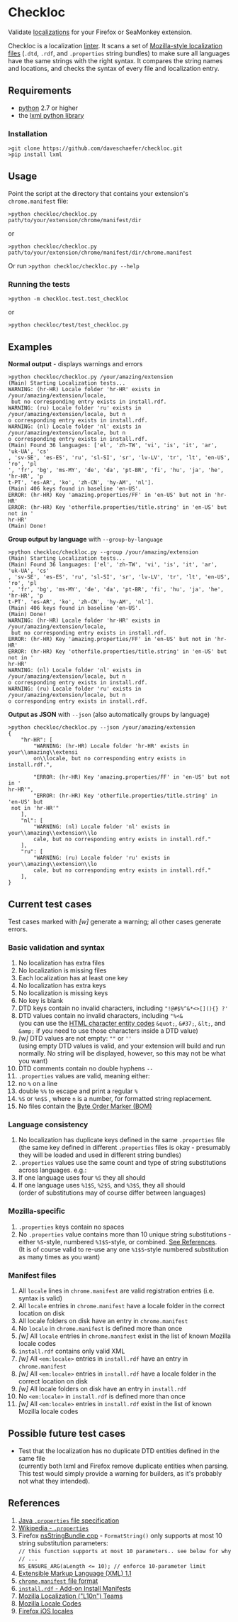 # Checkloc

Validate [localizations](https://en.wikipedia.org/wiki/Language_localization) for your Firefox or SeaMonkey extension.

Checkloc is a localization [linter](https://en.wikipedia.org/wiki/Lint_%28software%29). It scans a set of [Mozilla-style localization files](https://developer.mozilla.org/en-US/docs/Mozilla/Localization/Localizing_an_extension) (`.dtd`, `.rdf`, and `.properties` string bundles) to make sure all languages have the same strings with the right syntax. It compares the string names and locations, and checks the syntax of every file and localization entry.


## Requirements

* [python](https://www.python.org/downloads/) 2.7 or higher
* the [lxml python library](http://lxml.de/)

### Installation

```
>git clone https://github.com/daveschaefer/checkloc.git
>pip install lxml
```


## Usage

Point the script at the directory that contains your extension's ```chrome.manifest``` file:

```>python checkloc/checkloc.py path/to/your/extension/chrome/manifest/dir```

or

```>python checkloc/checkloc.py path/to/your/extension/chrome/manifest/dir/chrome.manifest```

Or run ```>python checkloc/checkloc.py --help```

### Running the tests

```>python -m checkloc.test.test_checkloc```

or

```>python checkloc/test/test_checkloc.py```

## Examples

**Normal output** - displays warnings and errors

```
>python checkloc/checkloc.py /your/amazing/extension
(Main) Starting Localization tests...
WARNING: (hr-HR) Locale folder 'hr-HR' exists in /your/amazing/extension/locale,
 but no corresponding entry exists in install.rdf.
WARNING: (ru) Locale folder 'ru' exists in /your/amazing/extension/locale, but n
o corresponding entry exists in install.rdf.
WARNING: (nl) Locale folder 'nl' exists in /your/amazing/extension/locale, but n
o corresponding entry exists in install.rdf.
(Main) Found 36 languages: ['el', 'zh-TW', 'vi', 'is', 'it', 'ar', 'uk-UA', 'cs'
, 'sv-SE', 'es-ES', 'ru', 'sl-SI', 'sr', 'lv-LV', 'tr', 'lt', 'en-US', 'ro', 'pl
', 'fr', 'bg', 'ms-MY', 'de', 'da', 'pt-BR', 'fi', 'hu', 'ja', 'he', 'hr-HR', 'p
t-PT', 'es-AR', 'ko', 'zh-CN', 'hy-AM', 'nl'].
(Main) 406 keys found in baseline 'en-US'.
ERROR: (hr-HR) Key 'amazing.properties/FF' in 'en-US' but not in 'hr-HR'
ERROR: (hr-HR) Key 'otherfile.properties/title.string' in 'en-US' but not in '
hr-HR'
(Main) Done!
```

**Group output by language** with ```--group-by-language```

```
>python checkloc/checkloc.py --group /your/amazing/extension
(Main) Starting Localization tests...
(Main) Found 36 languages: ['el', 'zh-TW', 'vi', 'is', 'it', 'ar', 'uk-UA', 'cs'
, 'sv-SE', 'es-ES', 'ru', 'sl-SI', 'sr', 'lv-LV', 'tr', 'lt', 'en-US', 'ro', 'pl
', 'fr', 'bg', 'ms-MY', 'de', 'da', 'pt-BR', 'fi', 'hu', 'ja', 'he', 'hr-HR', 'p
t-PT', 'es-AR', 'ko', 'zh-CN', 'hy-AM', 'nl'].
(Main) 406 keys found in baseline 'en-US'.
(Main) Done!
WARNING: (hr-HR) Locale folder 'hr-HR' exists in /your/amazing/extension/locale,
 but no corresponding entry exists in install.rdf.
ERROR: (hr-HR) Key 'amazing.properties/FF' in 'en-US' but not in 'hr-HR'
ERROR: (hr-HR) Key 'otherfile.properties/title.string' in 'en-US' but not in '
hr-HR'
WARNING: (nl) Locale folder 'nl' exists in /your/amazing/extension/locale, but n
o corresponding entry exists in install.rdf.
WARNING: (ru) Locale folder 'ru' exists in /your/amazing/extension/locale, but n
o corresponding entry exists in install.rdf.
```

**Output as JSON** with ```--json``` (also automatically groups by language)

```
>python checkloc/checkloc.py --json /your/amazing/extension
{
    "hr-HR": [
        "WARNING: (hr-HR) Locale folder 'hr-HR' exists in your\\amazing\\extensi
        on\\locale, but no corresponding entry exists in install.rdf.",

        "ERROR: (hr-HR) Key 'amazing.properties/FF' in 'en-US' but not in '
hr-HR'",
        "ERROR: (hr-HR) Key 'otherfile.properties/title.string' in 'en-US' but
 not in 'hr-HR'"
    ],
    "nl": [
        "WARNING: (nl) Locale folder 'nl' exists in your\\amazing\\extension\\lo
        cale, but no corresponding entry exists in install.rdf."
    ],
    "ru": [
        "WARNING: (ru) Locale folder 'ru' exists in your\\amazing\\extension\\lo
        cale, but no corresponding entry exists in install.rdf."
    ],
}
```


## Current test cases

Test cases marked with *[w]* generate a warning; all other cases generate errors.

### Basic validation and syntax

1. No localization has extra files
2. No localization is missing files
3. Each localization has at least one key
4. No localization has extra keys
5. No localization is missing keys
6. No key is blank
7. DTD keys contain no invalid characters, including ```"!@#$%^&*<>[](){} ?'```
8. DTD values contain no invalid characters, including ```"%<&```  
	(you can use the [HTML character entity codes](https://en.wikipedia.org/wiki/List_of_XML_and_HTML_character_entity_references) ```&quot;```, ```&#37;```, ```&lt;```, and ```&amp;``` if you need to use those characters inside a DTD value)
9. *[w]* DTD values are not empty: ```""``` or ```''```  
  (using empty DTD values is valid, and your extension will build and run normally. No string will be displayed, however, so this may not be what you want)
10. DTD comments contain no double hyphens ```--```
11. ```.properties``` values are valid, meaning either:
  1. no ```%``` on a line
  2. double ```%%``` to escape and print a regular ```%```
  3. ```%S``` or ```%n$S``` , where ```n``` is a number, for formatted string replacement.
12. No files contain the [Byte Order Marker (BOM)](https://developer.mozilla.org/en-US/docs/Mozilla/Tech/XUL/Tutorial/Property_Files#Escape_non-ASCII_Characters)

### Language consistency

1. No localization has duplicate keys defined in the same ```.properties``` file  
	(the same key defined in different ```.properties``` files is okay - presumably they will be loaded and used in different string bundles)
2. ```.properties``` values use the same count and type of string substitutions across languages. e.g.:
  1. If one language uses four ```%S``` they all should
  2. If one language uses ```%1$S```, ```%2$S```, and ```%3$S```, they all should  
  (order of substitutions may of course differ between languages)

### Mozilla-specific

1. ```.properties``` keys contain no spaces
2. No ```.properties``` value contains more than 10 unique string substitutions - either ```%S```-style, numbered ```%1$S```-style, or combined. [See References](#max10subs).  
  (It is of course valid to re-use any one ```%1$S```-style numbered substitution as many times as you want)

### Manifest files

1. All ```locale``` lines in ```chrome.manifest``` are valid registration entries (i.e. syntax is valid)
2. All ```locale``` entries in ```chrome.manifest``` have a locale folder in the correct location on disk
3. All locale folders on disk have an entry in ```chrome.manifest```
4. No ```locale``` in ```chrome.manifest``` is defined more than once
5. *[w]* All ```locale``` entries in ```chrome.manifest``` exist in the list of known Mozilla locale codes
6. ```install.rdf``` contains only valid XML
7. *[w]* All ```<em:locale>``` entries in ```install.rdf``` have an entry in ```chrome.manifest```
8. *[w]* All ```<em:locale>``` entries in ```install.rdf``` have a locale folder in the correct location on disk
9. *[w]* All locale folders on disk have an entry in ```install.rdf```
10. No ```<em:locale>``` in ```install.rdf``` is defined more than once
11. *[w]* All ```<em:locale>``` entries in ```install.rdf``` exist in the list of known Mozilla locale codes


## Possible future test cases

* Test that the localization has no duplicate DTD entities defined in the same file  
(currently both lxml and Firefox remove duplicate entities when parsing. This test would simply provide a warning for builders, as it's probably not what they intended).

## References

1. [Java ```.properties``` file specification](http://docs.oracle.com/javase/8/docs/api/java/util/Properties.html)
2. [Wikipedia - ```.properties```](https://en.wikipedia.org/wiki/.properties)
3. Firefox <a name="max10subs"></a>[nsStringBundle.cpp](https://mxr.mozilla.org/mozilla-central/source/intl/strres/nsStringBundle.cpp) - ```FormatString()``` only supports at most 10 string substitution parameters:  
	```// this function supports at most 10 parameters.. see below for why```  
	```// ...```  
	```NS_ENSURE_ARG(aLength <= 10); // enforce 10-parameter limit```
4. [Extensible Markup Language (XML) 1.1](http://www.w3.org/TR/xml11/#sec-entity-decl])
5. [```chrome.manifest``` file format](https://developer.mozilla.org/en-US/docs/Chrome_Registration)
6. [```install.rdf``` - Add-on Install Manifests](https://developer.mozilla.org/en-US/Add-ons/Install_Manifests)
7. [Mozilla Localization ("L10n") Teams](https://wiki.mozilla.org/L10n:Localization_Teams)
8. [Mozilla Locale Codes](https://wiki.mozilla.org/L10n:Locale_Codes)
9. [Firefox iOS locales](https://github.com/mozilla/firefox-ios/blob/v3.x/shipping_locales.txt)
